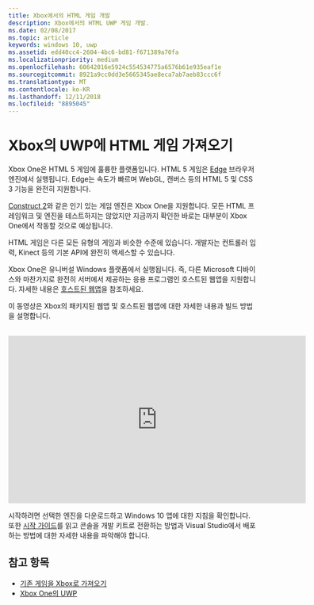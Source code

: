 ```yaml
---
title: Xbox에서의 HTML 게임 개발
description: Xbox에서의 HTML UWP 게임 개발.
ms.date: 02/08/2017
ms.topic: article
keywords: windows 10, uwp
ms.assetid: edd40cc4-2604-4bc6-bd81-f671389a70fa
ms.localizationpriority: medium
ms.openlocfilehash: 60642016e5924c554534775a6576b61e935eaf1e
ms.sourcegitcommit: 8921a9cc0dd3e5665345ae8eca7ab7aeb83ccc6f
ms.translationtype: MT
ms.contentlocale: ko-KR
ms.lasthandoff: 12/11/2018
ms.locfileid: "8895045"
---
```

# <a name="bringing-html-games-to-uwp-on-xbox"></a>Xbox의 UWP에 HTML 게임 가져오기
Xbox One은 HTML 5 게임에 훌륭한 플랫폼입니다. HTML 5 게임은 [Edge](https://developer.microsoft.com/microsoft-edge/) 브라우저 엔진에서 실행됩니다. Edge는 속도가 빠르며 WebGL, 캔버스 등의 HTML 5 및 CSS 3 기능을 완전히 지원합니다.

[Construct 2](https://www.scirra.com/blog/176/announcing-xbox-one-export-beta)와 같은 인기 있는 게임 엔진은 Xbox One을 지원합니다. 모든 HTML 프레임워크 및 엔진을 테스트하지는 않았지만 지금까지 확인한 바로는 대부분이 Xbox One에서 작동할 것으로 예상됩니다.

HTML 게임은 다른 모든 유형의 게임과 비슷한 수준에 있습니다. 개발자는 컨트롤러 입력, Kinect 등의 기본 API에 완전히 액세스할 수 있습니다.

Xbox One은 유니버설 Windows 플랫폼에서 실행됩니다. 즉, 다른 Microsoft 디바이스와 마찬가지로 완전히 서버에서 제공하는 응용 프로그램인 호스트된 웹앱을 지원합니다. 자세한 내용은 [호스트된 웹앱](http://microsoftedge.github.io/WebAppsDocs/en-US/win10/HWA.htm)을 참조하세요.


이 동영상은 Xbox의 패키지된 웹앱 및 호스트된 웹앱에 대한 자세한 내용과 빌드 방법을 설명합니다.
</br>
</br>
<iframe src="https://channel9.msdn.com/Events/Xbox/App-Dev-on-Xbox/Web-Apps-on-Xbox/player#time=04m21s:paused" width="600" height="338" height="658.1199951171875" allowFullScreen frameBorder="0"></iframe>


시작하려면 선택한 엔진을 다운로드하고 Windows 10 앱에 대한 지침을 확인합니다. 또한 [시작 가이드](getting-started.md)를 읽고 콘솔을 개발 키트로 전환하는 방법과 Visual Studio에서 배포하는 방법에 대한 자세한 내용을 파악해야 합니다.

## <a name="see-also"></a>참고 항목
- [기존 게임을 Xbox로 가져오기](development-lanes-landing.md)
- [Xbox One의 UWP](index.md)

